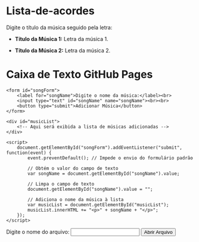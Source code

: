 # Lista-de-acordes

Digite o título da música seguido pela letra:

- **Título da Música 1:**
  Letra da música 1.

- **Título da Música 2:**
  Letra da música 2.

<!-- Adicione mais músicas conforme necessário -->

<!DOCTYPE html>
<html lang="pt-BR">
<head>
    <meta charset="UTF-8">
    <meta name="viewport" content="width=device-width, initial-scale=1.0">
    <title>Caixa de Texto GitHub Pages</title>
</head>
<body>
    <h1>Caixa de Texto GitHub Pages</h1>
    
    <form id="songForm">
        <label for="songName">Digite o nome da música:</label><br>
        <input type="text" id="songName" name="songName"><br><br>
        <button type="submit">Adicionar Música</button>
    </form>

    <div id="musicList">
        <!-- Aqui será exibida a lista de músicas adicionadas -->
    </div>

    <script>
        document.getElementById("songForm").addEventListener("submit", function(event) {
            event.preventDefault(); // Impede o envio do formulário padrão
            
            // Obtém o valor do campo de texto
            var songName = document.getElementById("songName").value;
            
            // Limpa o campo de texto
            document.getElementById("songName").value = "";
            
            // Adiciona o nome da música à lista
            var musicList = document.getElementById("musicList");
            musicList.innerHTML += "<p>" + songName + "</p>";
        });
    </script>
</body>
</html>

<!DOCTYPE html>
<html lang="en">
<head>
<meta charset="UTF-8">
<meta name="viewport" content="width=device-width, initial-scale=1.0">
<title>Open File on GitHub Pages</title>
</head>
<body>

<label for="fileInput">Digite o nome do arquivo:</label>
<input type="text" id="fileInput">
<button onclick="openFile()">Abrir Arquivo</button>

<script>
function openFile() {
  var fileName = document.getElementById("fileInput").value;
  // Redirecionar para o arquivo especificado
  window.location.href = fileName;
}
</script>

</body>
</html>
